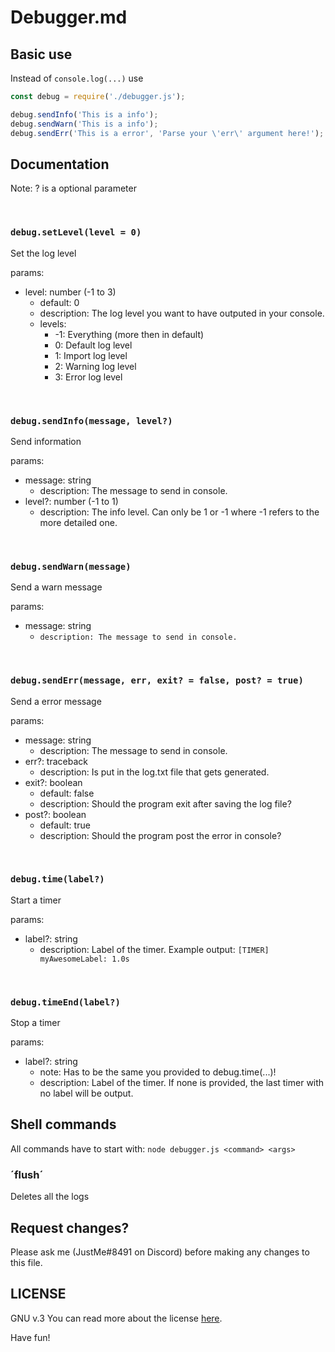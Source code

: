 # Debugger.md

## Basic use
Instead of `console.log(...)` use 
```js
const debug = require('./debugger.js');

debug.sendInfo('This is a info');
debug.sendWarn('This is a info');
debug.sendErr('This is a error', 'Parse your \'err\' argument here!');
```

## Documentation

Note: ? is a optional parameter

<br>

### `debug.setLevel(level = 0)`
Set the log level

params:
* level: number (-1 to 3)
  + default: 0
  + description: The log level you want to have outputed in your console.
  + levels:
    * -1: Everything (more then in default)
    * 0: Default log level
    * 1: Import log level
    * 2: Warning log level
    * 3: Error log level

<br>

### `debug.sendInfo(message, level?)`
Send information

params:
* message: string
  + description: The message to send in console.
* level?: number (-1 to 1)
  + description: The info level. Can only be 1 or -1 where -1 refers to the more detailed one.

<br>

### `debug.sendWarn(message)`
Send a warn message

params:
* message: string
  + `description: The message to send in console.`

<br>

### `debug.sendErr(message, err, exit? = false, post? = true)`
Send a error message

params:
* message: string
  + description: The message to send in console.
* err?: traceback  
  + description: Is put in the log.txt file that gets generated.
* exit?: boolean
  + default: false
  + description: Should the program exit after saving the log file?
* post?: boolean
  + default: true
  + description: Should the program post the error in console?

<br>

### `debug.time(label?)`
Start a timer

params:
* label?: string
  + description: Label of the timer. Example output: `[TIMER] myAwesomeLabel: 1.0s`

<br>

### `debug.timeEnd(label?)`
Stop a timer

params:
* label?: string
  + note: Has to be the same you provided to debug.time(...)!
  + description: Label of the timer. If none is provided, the last timer with no label will be output.

## Shell commands
All commands have to start with: `node debugger.js <command> <args>`

### ´flush´
Deletes all the logs

## Request changes?
Please ask me (JustMe#8491 on Discord) before making any changes to this file.

## LICENSE
GNU v.3
You can read more about the license [here](https://en.wikipedia.org/wiki/GNU_General_Public_License#Version_3).

Have fun!
